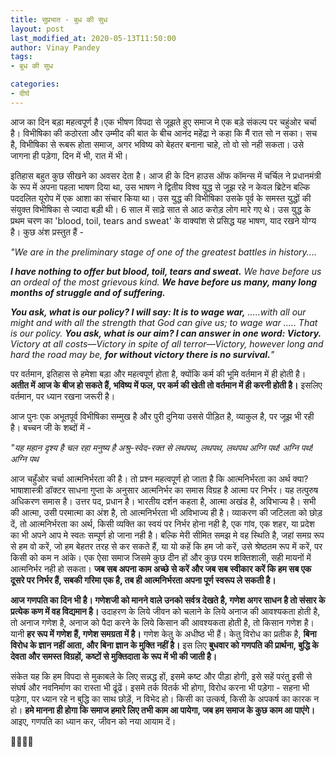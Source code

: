 ```yaml
---
title: सुप्रभात - बुध की सुध
layout: post
last_modified_at: 2020-05-13T11:50:00
author: Vinay Pandey
tags:
- बुध की सुध

categories:
- दीर्घ
---
```

आज का दिन बड़ा महत्वपूर्ण है।एक भीषण विपदा से जूझते हुए  समाज मे एक बड़े संकल्प पर चहुंओर चर्चा है। विभीषिका की कठोरता और उम्मीद की बात के बीच आनंद महेंद्रा ने कहा कि मैं रात सो न सका। सच है, विभीषिका से रूबरू होता समाज, अगर भविष्य को बेहतर बनाना चाहे, तो वो सो नही सकता। उसे जागना ही पड़ेगा, दिन में भी, रात में भी। 

इतिहास बहुत कुछ सीखने का अवसर देता है। आज ही के दिन हाउस ऑफ कॉमन्स में चर्चिल ने प्रधानमंत्री के रूप में अपना पहला भाषण दिया था, उस भाषण ने द्वितीय विश्व युद्ध से जूझ रहे न केवल ब्रिटेन बल्कि पददलित यूरोप में एक आशा का संचार किया था। उस युद्ध की विभीषिका उसके पूर्व के समस्त युद्धों की संयुक्त विभीषिका से ज्यादा बड़ी थी। 6 साल में साढ़े सात से आठ करोड़ लोग मारे गए थे। उस युद्ध के प्रथम चरण का 'blood, toil, tears and sweat' के वाक्यांश से प्रसिद्ध यह भाषण, याद रखने योग्य है। कुछ अंश प्रस्तुत हैं -

*"We are in the preliminary stage of one of the greatest battles in history....*

***I have nothing to offer but blood, toil, tears and sweat.** We have before us an ordeal of the most grievous kind. **We have before us many, many long months of struggle and of suffering.***

***You ask, what is our policy? I will say: It is to wage war,** .....with all our might and with all the strength that God can give us; to wage war ..... That is our policy. **You ask, what is our aim? I can answer in one word: Victory.** Victory at all costs—Victory in spite of all terror—Victory, however long and hard the road may be, **for without victory there is no survival.**"*

पर वर्तमान, इतिहास से हमेशा बड़ा और महत्वपूर्ण होता है, क्योंकि कर्म की भूमि वर्तमान में ही होती है। **अतीत में आज के बीज हो सकते हैं, भविष्य में फल, पर कर्म की खेती तो वर्तमान में ही करनी होती है।** इसलिए वर्तमान, पर ध्यान रखना जरूरी है।

आज पुनः एक अभूतपूर्व विभीषिका सम्मुख है और पुरी दुनिया उससे पीड़ित है, व्याकुल है, पर जूझ भी रही है। बच्चन जी के शब्दों में - 

*"यह महान दृश्य है*
*चल रहा मनुष्य है*
*अश्रु-स्वेद-रक्त से*
*लथपथ, लथपथ, लथपथ*
*अग्नि पथ! अग्नि पथ! अग्नि पथ*

आज चहुँओर चर्चा आत्मनिर्भरता की है। तो प्रश्न महत्वपूर्ण हो जाता है कि आत्मनिर्भरता का अर्थ क्या? भाषाशास्त्री डॉक्टर साधना गुप्ता के अनुसार आत्मनिर्भर का समास विग्रह है आत्मा पर निर्भर।    यह तत्पुरुष अधिकरण समास है।  उत्तर पद, प्रधान है। भारतीय दर्शन कहता है, आत्मा अखंड है, अविभाज्य है। सभी की आत्मा, उसी परमात्मा का अंश है, तो आत्मनिर्भरता भी अविभाज्य ही है। व्याकरण की जटिलता को छोड़ दें, तो आत्मनिर्भरता का अर्थ, किसी व्यक्ति का स्वयं पर निर्भर होना नही है, एक गांव, एक शहर, या प्रदेश का भी अपने आप मे स्वतः सम्पूर्ण हो जाना नही है। बल्कि मेरी सीमित समझ मे वह स्थिति है, जहां समग्र रूप से हम वो करें, जो हम बेहतर तरह से कर सकते हैं, या यो कहें कि हम जो करें, उसे श्रेष्ठतम रूप में करें, पर किसी को कम न आंके। एक ऐसा समाज जिसमे कुछ दीन हों और कुछ परम शक्तिशाली, सही मायनों में आत्मनिर्भर नही हो सकता। **जब सब अपना काम अच्छे से करें और जब सब स्वीकार करें कि हम सब एक दूसरे पर निर्भर हैं, सबकी गरिमा एक है, तब ही आत्मनिर्भरता अपना पूर्ण स्वरूप ले सकती है।**  

**आज गणपति का दिन भी है। गणेशजी को मानने वाले उनको सर्वत्र देखते है, गणेश अगर साधन है तो संसार के प्रत्येक कण में वह विद्यमान है।** उदाहरण के लिये  जीवन को चलाने के लिये अनाज की आवश्यकता होती है, तो अनाज गणेश है, अनाज को पैदा करने के लिये किसान की आवश्यकता होती है, तो किसान गणेश है। यानी **हर रूप में गणेश हैं,  गणेश समग्रता में है।** गणेश केतु के अधीष्ठ भी हैं। केतु विरोध का प्रतीक है, **बिना विरोध के ज्ञान नहीं आता, और बिना ज्ञान के मुक्ति नहीं है।** इस लिए **बुधवार को गणपति की प्रार्थना, बुद्धि के देवता और समस्त विग्रहों, कष्टों से मुक्तिदाता के रूप में भी की जाती है।**

संकेत यह कि हम विपदा से मुकाबले के लिए सन्नद्ध हों, इसमे कष्ट और पीड़ा होगी, इसे सहें परंतु इसी से संघर्ष और नवनिर्माण का रास्ता भी ढूंढें। इसमे तर्क वितर्क भी होगा, विरोध करना भी पड़ेगा - सहना भी पड़ेगा, पर ध्यान रहे न बुद्धि का साथ छोड़ें, न विभेद हो। किसी का उत्कर्ष, किसी के अपकर्ष का कारक न हो। **हमे मानना ही होगा कि समाज हमारे लिए तभी काम आ पायेगा, जब हम समाज के कुछ काम आ पाएंगे।** आइए, गणपति का ध्यान कर, जीवन को नया आयाम दें। 

🙏🌷🌷🙏


